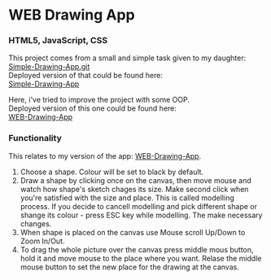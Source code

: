 # WEB Drawing App

### HTML5, JavaScript, CSS

This project comes from a small and simple task given to my daughter:\
[Simple-Drawing-App.git](https://github.com/robloxcoolabc123/Simple-Drawing-App)\
Deployed version of that could be found here:\
[Simple-Drawing-App](https://robloxcoolabc123.github.io/Simple-Drawing-App/)

Here, i've tried to improve the project with some OOP.\
Deployed version of this one could be found here:\
[WEB-Drawing-App](https://filkovsp.github.io/WEB-Drawing-App)

### Functionality
This relates to my version of the app: [WEB-Drawing-App](https://filkovsp.github.io/WEB-Drawing-App).
1. Choose a shape. Colour will be set to black by default.
2. Draw a shape by clicking once on the canvas, then move mouse and watch how shape's sketch chages its size. Make second click when you're satisfied with the size and place. This is called modelling process. If you decide to cancell modelling and pick different shape or shange its colour - press ESC key while modelling. The make necessary changes.
3. When shape is placed on the canvas use Mouse scroll Up/Down to Zoom In/Out.
3. To drag the whole picture over the canvas press middle mous button, hold it and move mouse to the place where you want. Relase the middle mouse button to set the new place for the drawing at the canvas.